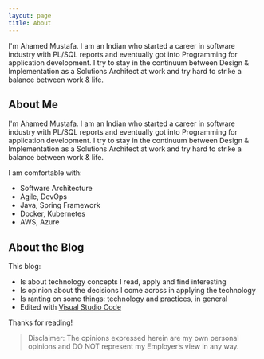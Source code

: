 ```yaml
---
layout: page
title: About
---
```


<p class="message">
  I'm Ahamed Mustafa. I am an Indian who started a career in software industry with PL/SQL reports and eventually got into Programming for application development. I try to stay in the continuum between Design & Implementation as a Solutions Architect at work and try hard to strike a balance between work & life.
</p>

## About Me

I'm Ahamed Mustafa. I am an Indian who started a career in software industry with PL/SQL reports and eventually got into Programming for application development. I try to stay in the continuum between Design & Implementation as a Solutions Architect at work and try hard to strike a balance between work & life.

I am comfortable with:

* Software Architecture
* Agile, DevOps
* Java, Spring Framework
* Docker, Kubernetes
* AWS, Azure

## About the Blog

This blog:

* Is about technology concepts I read, apply and find interesting
* Is opinion about the decisions I come across in applying the technology
* Is ranting on some things: technology and practices, in general
* Edited with [Visual Studio Code](https://code.visualstudio.com/)

Thanks for reading!

> Disclaimer: The opinions expressed herein are my own personal opinions and DO NOT represent my Employer’s view in any way.
